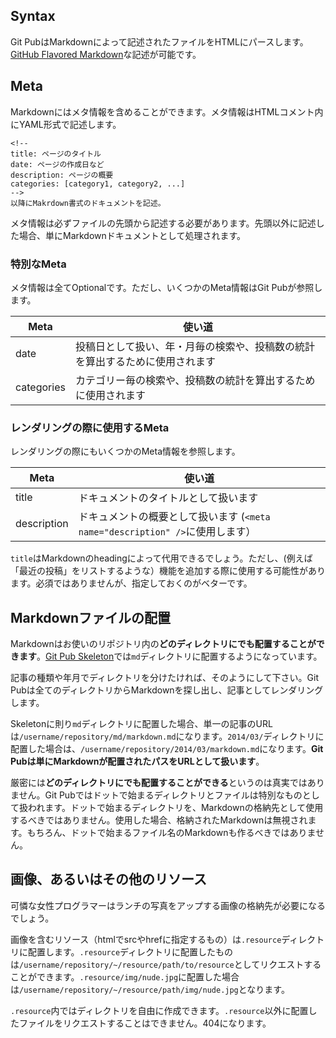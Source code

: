 <!--
title: Markdown
-->

## Syntax
Git PubはMarkdownによって記述されたファイルをHTMLにパースします。[GitHub Flavored Markdown](https://help.github.com/articles/github-flavored-markdown)な記述が可能です。


## Meta
Markdownにはメタ情報を含めることができます。メタ情報はHTMLコメント内にYAML形式で記述します。

```
<!--
title: ページのタイトル
date: ページの作成日など
description: ページの概要
categories: [category1, category2, ...]
-->
以降にMakrdown書式のドキュメントを記述。
```

メタ情報は必ずファイルの先頭から記述する必要があります。先頭以外に記述した場合、単にMarkdownドキュメントとして処理されます。


### 特別なMeta
メタ情報は全てOptionalです。ただし、いくつかのMeta情報はGit Pubが参照します。

Meta  | 使い道
----- | ------
date       | 投稿日として扱い、年・月毎の検索や、投稿数の統計を算出するために使用されます
categories | カテゴリー毎の検索や、投稿数の統計を算出するために使用されます

### レンダリングの際に使用するMeta
レンダリングの際にもいくつかのMeta情報を参照します。

Meta  | 使い道
----- | ------
title       | ドキュメントのタイトルとして扱います
description | ドキュメントの概要として扱います (`<meta name="description" />`に使用します）

`title`はMarkdownのheadingによって代用できるでしょう。ただし、(例えば「最近の投稿」をリストするような）機能を追加する際に使用する可能性があります。必須ではありませんが、指定しておくのがベターです。

## Markdownファイルの配置
Markdownはお使いのリポジトリ内の**どのディレクトリにでも配置することができます**。[Git Pub Skeleton](https://github.com/gitpub/skeleton)では```md```ディレクトリに配置するようになっています。

記事の種類や年月でディレクトリを分けたければ、そのようにして下さい。Git Pubは全てのディレクトリからMarkdownを探し出し、記事としてレンダリングします。

Skeletonに則り```md```ディレクトリに配置した場合、単一の記事のURLは```/username/repository/md/markdown.md```になります。```2014/03/```ディレクトリに配置した場合は、```/username/repository/2014/03/markdown.md```になります。**Git Pubは単にMarkdownが配置されたパスをURLとして扱います**。

厳密には**どのディレクトリにでも配置することができる**というのは真実ではありません。Git Pubではドットで始まるディレクトリとファイルは特別なものとして扱われます。ドットで始まるディレクトリを、Markdownの格納先として使用するべきではありません。使用した場合、格納されたMarkdownは無視されます。もちろん、ドットで始まるファイル名のMarkdownも作るべきではありません。

## 画像、あるいはその他のリソース
可憐な女性プログラマーはランチの写真をアップする画像の格納先が必要になるでしょう。

画像を含むリソース（htmlでsrcやhrefに指定するもの）は```.resource```ディレクトリに配置します。```.resource```ディレクトリに配置したものは```/username/repository/~/resource/path/to/resource```としてリクエストすることができます。```.resource/img/nude.jpg```に配置した場合は```/username/repository/~/resource/path/img/nude.jpg```となります。

```.resource```内ではディレクトリを自由に作成できます。```.resource```以外に配置したファイルをリクエストすることはできません。404になります。